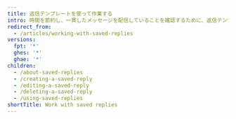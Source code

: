 ```yaml
---
title: 返信テンプレートを使って作業する
intro: 時間を節約し、一貫したメッセージを配信していることを確認するために、返信テンプレートを Issue およびプルリクエストのコメントに追加できます。
redirect_from:
  - /articles/working-with-saved-replies
versions:
  fpt: '*'
  ghes: '*'
  ghae: '*'
children:
  - /about-saved-replies
  - /creating-a-saved-reply
  - /editing-a-saved-reply
  - /deleting-a-saved-reply
  - /using-saved-replies
shortTitle: Work with saved replies
---
```


